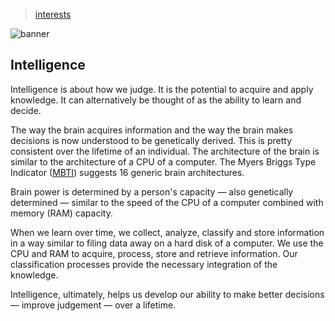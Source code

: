 > [interests](/profile/interests)

![banner](/profile/photos/banner.png)

## Intelligence

Intelligence is about how we judge.  It is the potential to acquire and apply knowledge.  It can alternatively be thought of as the ability to learn and decide.

The way the brain acquires information and the way the brain makes decisions is now understood to be genetically derived.  This is pretty consistent over the lifetime of an individual.  The architecture of the brain is similar to the architecture of a CPU of a computer.  The Myers Briggs Type Indicator ([MBTI](/mbti)) suggests 16 generic brain architectures.

Brain power is determined by a person's capacity — also genetically determined — similar to the speed of the CPU of a computer combined with memory (RAM) capacity.

When we learn over time, we collect, analyze, classify and store information in a way similar to filing data away on a hard disk of a computer.  We use the CPU and RAM to acquire, process, store and retrieve information.
Our classification processes provide the necessary integration of the knowledge.

Intelligence, ultimately, helps us develop our ability to make better decisions — improve judgement — over a lifetime.

